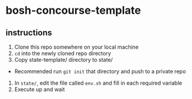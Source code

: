 # bosh-concourse-template 

## instructions

1. Clone this repo somewhere on your local machine
1. `cd` into the newly cloned repo directory
1. Copy state-template/ directory to state/
  * Recommended run `git init` that directory and push to a private repo
1. In `state/`, edit the file called `env.sh` and fill in each required variable
1. Execute up and wait
